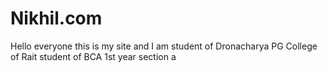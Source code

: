 # Nikhil.com
Hello everyone this is my site and I am student of Dronacharya PG College of Rait student of BCA 1st year section a 
